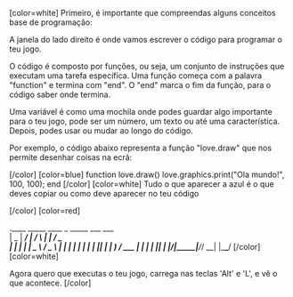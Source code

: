 [color=white]
Primeiro, é importante que compreendas alguns conceitos base de 
programação:

A janela do lado direito é onde vamos escrever o código para programar 
o teu jogo.

O código é composto por funções, ou seja, um conjunto de instruções que 
executam uma tarefa específica. Uma função começa com a palavra "function"
e termina com "end". O "end" marca o fim da função, para o código saber onde
termina.

Uma variável é como uma mochila onde podes guardar algo importante para
o teu jogo, pode ser um número, um texto ou até uma característica. 
Depois, podes usar ou mudar ao longo do código.

Por exemplo, o código abaixo representa a função "love.draw" que nos 
permite desenhar coisas na ecrã:

[/color] [color=blue]
function love.draw()
    love.graphics.print("Ola mundo!", 100, 100);
end
[/color] [color=white]
Tudo o que aparecer a azul é o que deves copiar ou como deve aparecer 
no teu código

[/color] [color=red]

.____  _____ ____    _    _____ ___ ___  
|  _ \| ____/ ___|  / \  |  ___|_ _/ _ \
| | | |  _| \___ \ / _ \ | |_   | | | | |
| |_| | |___ ___) / ___ \|  _|  | | |_| |
|____/|_____|____/_/   \_\_|   |___\___/
[/color] [color=white]

Agora quero que executas o teu jogo, carrega nas teclas 'Alt' e 'L', 
e vê o que acontece.
[/color]

